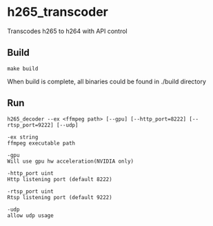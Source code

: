 # h265_transcoder
Transcodes h265 to h264 with API control

## Build
    make build
When build is complete, all binaries could be found in ./build directory

## Run
    h265_decoder --ex <ffmpeg path> [--gpu] [--http_port=8222] [--rtsp_port=9222] [--udp]

    -ex string
    ffmpeg executable path

    -gpu
    Will use gpu hw acceleration(NVIDIA only)

    -http_port uint
    Http listening port (default 8222)

    -rtsp_port uint
    Rtsp listening port (default 9222)

    -udp
    allow udp usage
